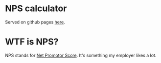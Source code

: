 # NPS calculator
Served on github pages [here](https://verhoevenv.github.io/nps).

# WTF is NPS?
NPS stands for [Net Promotor Score](https://en.wikipedia.org/wiki/Net_Promoter). It's something my employer likes a lot.
